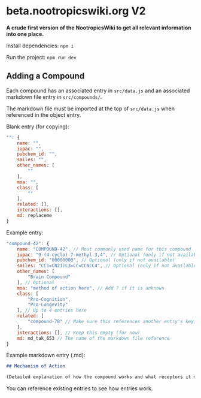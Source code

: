 # beta.nootropicswiki.org V2

**A crude first version of the NootropicsWiki to get all relevant information into one place.**

Install dependencies: `npm i`

Run the project: `npm run dev`

## Adding a Compound

Each compound has an associated entry in `src/data.js` and an associated markdown file entry in `src/compounds/`.

The markdown file must be imported at the top of `src/data.js` when referenced in the object entry.

Blank entry (for copying):

```js
"": {
    name: "",
    iupac: "",
    pubchem_id: "",
    smiles: "",
    other_names: [
        ""
    ],
    moa: "",
    class: [
        ""
    ],
    related: [],
    interactions: [],
    md: replaceme
}
```

Example entry:

```js
"compound-42": {
    name: "COMPOUND-42", // Most commonly used name for this compound
    iupac: "9-(4-cyclo)-7-methyl-3,4", // Optional (only if not available)
    pubchem_id: "00000000", // Optional (only if not available)
    smiles: "CC1=CN21)C3=CC=CCNCC4", // Optional (only if not available)
    other_names: [
        "Brain Compound"
    ], // Optional
    moa: "method of action here", // Add ? if it is unknown
    class: [
        "Pro-Cognition",
        "Pro-Longevity"
    ], // Up to 4 entries here
    related: [
        "compound-78" // Make sure this references another entry's key, not the entry's name attribute.
    ],
    interactions: [], // Keep this empty (for now)
    md: md_tak_653 // The name of the markdown file reference
}
```

Example markdown entry (.md):

```md
## Mechanism of Action

(Detailed explanation of how the compound works and what receptors it modulates. Refer to sources often)
```

You can reference existing entries to see how entries work.